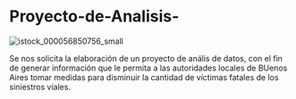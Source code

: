 # Proyecto-de-Analisis-
![istock_000056850756_small](https://github.com/Pedrogfv/Proyecto-de-An-lisis-/assets/143367448/00de0cde-3149-4a82-b458-9effca39e4a0)

Se nos solicita la elaboración de un proyecto de anális de datos, con el fin de generar información que le permita a las autoridades locales de BUenos Aires tomar medidas para disminuir la cantidad de víctimas fatales de los siniestros viales.

